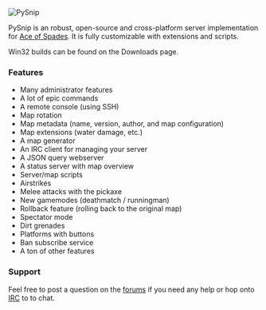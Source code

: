 ![PySnip](http://i.imgur.com/QFgqcRM.png)

PySnip is an robust, open-source and cross-platform server implementation for [Ace of Spades](http://buildandshoot.com). It is fully customizable with extensions and scripts.

Win32 builds can be found on the Downloads page.

### Features ###

* Many administrator features
* A lot of epic commands
* A remote console (using SSH)
* Map rotation
* Map metadata (name, version, author, and map configuration)
* Map extensions (water damage, etc.)
* A map generator
* An IRC client for managing your server
* A JSON query webserver
* A status server with map overview
* Server/map scripts
* Airstrikes
* Melee attacks with the pickaxe
* New gamemodes (deathmatch / runningman)
* Rollback feature (rolling back to the original map)
* Spectator mode
* Dirt grenades
* Platforms with buttons
* Ban subscribe service
* A ton of other features 

### Support ###

Feel free to post a question on the [forums](http://buildandshoot.com/viewforum.php?f=19) if you need any help or hop onto [IRC](http://webchat.quakenet.org/?channels=%23buildandshoot) to to chat.